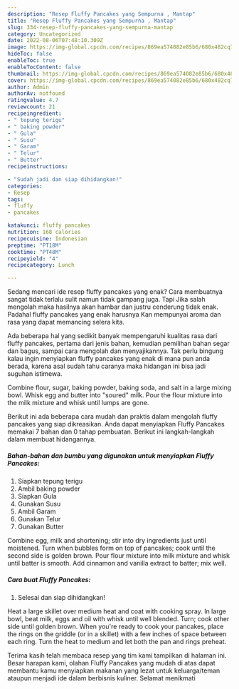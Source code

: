 ```yaml
---
description: "Resep Fluffy Pancakes yang Sempurna , Mantap"
title: "Resep Fluffy Pancakes yang Sempurna , Mantap"
slug: 334-resep-fluffy-pancakes-yang-sempurna-mantap
category: Uncategorized
date: 2022-08-06T07:48:10.309Z
image: https://img-global.cpcdn.com/recipes/869ea574082e85b6/680x482cq70/fluffy-pancakes-foto-resep-utama.jpg
hideToc: false
enableToc: true
enableTocContent: false
thumbnail: https://img-global.cpcdn.com/recipes/869ea574082e85b6/680x482cq70/fluffy-pancakes-foto-resep-utama.jpg
cover: https://img-global.cpcdn.com/recipes/869ea574082e85b6/680x482cq70/fluffy-pancakes-foto-resep-utama.jpg
author: Admin
authorAv: notfound
ratingvalue: 4.7
reviewcount: 21
recipeingredient:
- " tepung terigu"
- " baking powder"
- " Gula"
- " Susu"
- " Garam"
- " Telur"
- " Butter"
recipeinstructions:

- "Sudah jadi dan siap dihidangkan!"
categories:
- Resep
tags:
- fluffy
- pancakes

katakunci: fluffy pancakes 
nutrition: 168 calories
recipecuisine: Indonesian
preptime: "PT18M"
cooktime: "PT48M"
recipeyield: "4"
recipecategory: Lunch

---
```



Sedang mencari ide resep fluffy pancakes yang enak? Cara membuatnya sangat tidak terlalu sulit namun tidak gampang juga. Tapi Jika salah mengolah maka hasilnya akan hambar dan justru cenderung tidak enak. Padahal fluffy pancakes yang enak harusnya Kan mempunyai aroma dan rasa yang dapat memancing selera kita.


Ada beberapa hal yang sedikit banyak mempengaruhi kualitas rasa dari fluffy pancakes, pertama dari jenis bahan, kemudian pemilihan bahan segar dan bagus, sampai cara mengolah dan menyajikannya. Tak perlu bingung kalau ingin menyiapkan fluffy pancakes yang enak di mana pun anda berada, karena asal sudah tahu caranya maka hidangan ini bisa jadi suguhan istimewa.

Combine flour, sugar, baking powder, baking soda, and salt in a large mixing bowl. Whisk egg and butter into &#34;soured&#34; milk. Pour the flour mixture into the milk mixture and whisk until lumps are gone.


Berikut ini ada beberapa cara mudah dan praktis dalam mengolah fluffy pancakes yang siap dikreasikan. Anda dapat menyiapkan Fluffy Pancakes memakai 7 bahan dan 0 tahap pembuatan. Berikut ini langkah-langkah dalam membuat hidangannya.

<!--inarticleads1-->

##### Bahan-bahan dan bumbu yang digunakan untuk menyiapkan Fluffy Pancakes:

1. Siapkan  tepung terigu
1. Ambil  baking powder
1. Siapkan  Gula
1. Gunakan  Susu
1. Ambil  Garam
1. Gunakan  Telur
1. Gunakan  Butter


Combine egg, milk and shortening; stir into dry ingredients just until moistened. Turn when bubbles form on top of pancakes; cook until the second side is golden brown. Pour flour mixture into milk mixture and whisk until batter is smooth. Add cinnamon and vanilla extract to batter; mix well. 

<!--inarticleads2-->

##### Cara buat Fluffy Pancakes:


1. Selesai dan siap dihidangkan!

Heat a large skillet over medium heat and coat with cooking spray. In large bowl, beat milk, eggs and oil with whisk until well blended. Turn; cook other side until golden brown. When you&#39;re ready to cook your pancakes, place the rings on the griddle (or in a skillet) with a few inches of space between each ring. Turn the heat to medium and let both the pan and rings preheat. 

Terima kasih telah membaca resep yang tim kami tampilkan di halaman ini. Besar harapan kami, olahan Fluffy Pancakes yang mudah di atas dapat membantu kamu menyiapkan makanan yang lezat untuk keluarga/teman ataupun menjadi ide dalam berbisnis kuliner. Selamat menikmati

